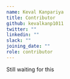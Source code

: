 ```yaml
---
name: Keval Kanpariya
title: Contributor
github: kevalkanp1011
twitter: ""
linkedin: ""
slack: ""
joining_date: ""
role: contributor
---
```


Still waiting for this
